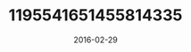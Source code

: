 ---
title: "1195541651455814335"
cover: "2016-02-29 20.54.52 1195541651455814335_46248401"
photo: "2016-02-29 20.54.52 1195541651455814335_46248401"
date: "2016-02-29"
type: "photo"
---
